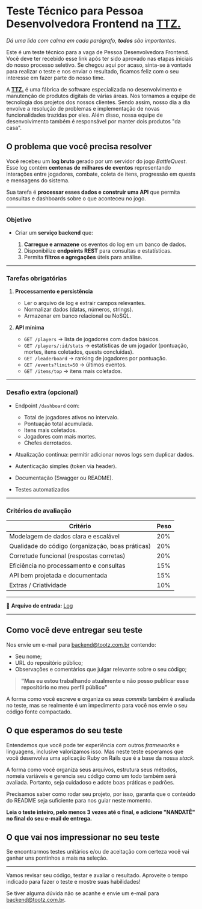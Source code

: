 # Teste Técnico para Pessoa Desenvolvedora Frontend na [TTZ.](https://ttz.dev.br)

_Dá uma lida com calma em cada parágrafo, **todos** são importantes._

Este é um teste técnico para a vaga de Pessoa Desenvolvedora Frontend. Você deve ter recebido esse link após ter sido aprovado nas etapas iniciais do nosso processo seletivo. Se chegou aqui por acaso, sinta-se à vontade para realizar o teste e nos enviar o resultado, ficamos feliz com o seu interesse em fazer parte do nosso time.

A [**TTZ.**](https://ttz.dev.br) é uma fábrica de software especializada no desenvolvimento e manutenção de produtos digitais de várias áreas. Nos tornamos a equipe de tecnologia dos projetos dos nossos clientes. Sendo assim, nosso dia a dia envolve a resolução de problemas e implementação de novas funcionalidades trazidas por eles. Além disso, nossa equipe de desenvolvimento também é responsável por manter dois produtos "da casa".

## O problema que você precisa resolver

Você recebeu um **log bruto** gerado por um servidor do jogo *BattleQuest*.
Esse log contém **centenas de milhares de eventos** representando interações entre jogadores, combate, coleta de itens, progressão em quests e mensagens do sistema.

Sua tarefa é **processar esses dados e construir uma API** que permita consultas e dashboards sobre o que aconteceu no jogo.

---

### **Objetivo**

* Criar um **serviço backend** que:

  1. **Carregue e armazene** os eventos do log em um banco de dados.
  2. Disponibilize **endpoints REST** para consultas e estatísticas.
  3. Permita **filtros e agregações** úteis para análise.

---

### **Tarefas obrigatórias**

1. **Processamento e persistência**

   * Ler o arquivo de log e extrair campos relevantes.
   * Normalizar dados (datas, números, strings).
   * Armazenar em banco relacional ou NoSQL.

2. **API mínima**

   * `GET /players` → lista de jogadores com dados básicos.
   * `GET /players/:id/stats` → estatísticas de um jogador (pontuação, mortes, itens coletados, quests concluídas).
   * `GET /leaderboard` → ranking de jogadores por pontuação.
   * `GET /events?limit=50` → últimos eventos.
   * `GET /items/top` → itens mais coletados.

---

### **Desafio extra (opcional)**

* Endpoint `/dashboard` com:

  * Total de jogadores ativos no intervalo.
  * Pontuação total acumulada.
  * Itens mais coletados.
  * Jogadores com mais mortes.
  * Chefes derrotados.
* Atualização contínua: permitir adicionar novos logs sem duplicar dados.
* Autenticação simples (token via header).
* Documentação (Swagger ou README).
* Testes automatizados

---

### **Critérios de avaliação**

| Critério                                         | Peso |
| ------------------------------------------------ | ---- |
| Modelagem de dados clara e escalável             | 20%  |
| Qualidade do código (organização, boas práticas) | 20%  |
| Corretude funcional (respostas corretas)         | 20%  |
| Eficiência no processamento e consultas          | 15%  |
| API bem projetada e documentada                  | 15%  |
| Extras / Criatividade                            | 10%  |

---

📄 **Arquivo de entrada:**
[Log](./assets/game_log_large.txt)

---

## Como você deve entregar seu teste

Nos envie um e-mail para backend@tootz.com.br contendo:

- Seu nome;
- URL do repositório público;
- Observações e comentários que julgar relevante sobre o seu código;

> **"Mas eu estou trabalhando atualmente e não posso publicar esse repositório no meu perfil público"**

A forma como você escreve e organiza os seus _commits_ também é avaliada no teste, mas se realmente é um impedimento para você nos envie o seu código fonte compactado.

## O que esperamos do seu teste

Entendemos que você pode ter experiência com outros _frameworks_ e linguagens, inclusive valorizamos isso. Mas neste teste esperamos que você desenvolva uma aplicação Ruby on Rails que é a base da nossa _stack_.

A forma como você organiza seus arquivos, estrutura seus métodos, nomeia variáveis e gerencia seu código como um todo também será avaliada. Portanto, seja cuidadoso e adote boas práticas e padrões.

Precisamos saber como rodar seu projeto, por isso, garanta que o conteúdo do README seja suficiente para nos guiar neste momento.

**Leia o teste inteiro, pelo menos 3 vezes até o final, e adicione "NANDATÊ" no final do seu e-mail de entrega.**

## O que vai nos impressionar no seu teste

Se encontrarmos testes unitários e/ou de aceitação com certeza você vai ganhar uns pontinhos a mais na seleção.

---

Vamos revisar seu código, testar e avaliar o resultado. Aproveite o tempo indicado para fazer o teste e mostre suas habilidades!

Se tiver alguma dúvida não se acanhe e envie um e-mail para backend@tootz.com.br.
